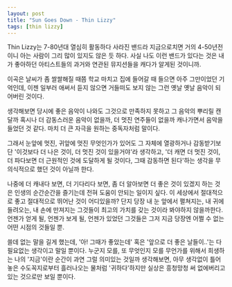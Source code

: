 ```yaml
---
layout: post
title: "Sun Goes Down - Thin Lizzy"
tags: [thin lizzy]
---
```


Thin Lizzy는 7-80년대 열심히 활동하다 사라진 밴드라 지금으로치면 거의 4-50년전이니 아는 사람이 그리 많이 있지도 않은 듯 하다. 사실 나도 이런 밴드가 있다는 것은 내가 좋아하던 아티스트들의 과거와 연관된 뮤지션들을 캐다가 알게된 것이니까. 

이곡은 날씨가 좀 쌀쌀해질 때쯤 학교 마치고 집에 들어갈 때 들으면 아주 그만이었던 기억인데, 이젠 일부러 애써서 듣지 않으면 거들떠도 보지 않는 그런 옛날 옛날 음악이 되어버린 것이다. 

생각해보면 당시에 좋은 음악이 나와도 그것으로 만족하지 못하고 그 음악의 뿌리릴 캔달까 혹시나 더 감동스러운 음악이 없을까, 더 멋진 연주들이 없을까 캐나가면서 음악을 들었던 것 같다. 마치 더 큰 자극을 원하는 중독자처럼 말이다. 

그래서 눈앞에 멋진, 귀앞에 멋진 무엇인가가 있어도 그 자체에 열광하거나 감동받기보단 '이것보다 더 나은 것이, 더 멋진 것이 있을거야'라 생각하고, '더 캐면 더 멋진 것이, 더 파다보면 더 근원적인 것에 도달하게 될 것이다, 그때 감동하면 된다'하는 생각을 무의식적으로 했던 것이 아닐까 한다. 

나중에 더 캐내다 보면, 더 기다리다 보면, 좀 더 알아보면 더 좋은 것이 있겠지 하는 것은 인생의 순간순간을 즐기는데 전혀 도움이 안되는 일이지 싶다. 이 세상에서 절대적으로 좋고 절대적으로 뛰어난 것이 어디있을까? 단지 당장 내 눈 앞에서 펼쳐지는, 내 귀에 들려오는, 내 손에 만져지는 그것들이 최고의 가치를 갖는 것이라 봐야하지 않을까한다. 언젠가 얻게 될, 언젠가 보게 될, 언젠가 있었던 그것들은 그저 지금 당장엔 어쩔 수 없는 어떤 시점의 것들일 뿐.

쓸데 없는 말을 길게 했는데, '아! 그때가 좋았는데' 혹은 '앞으로 더 좋은 날들이..'는 다 필요없는 생각이고 말일 뿐이다. 누군지 모를, 또 무엇인지 모를 무언가를 위해서 희생하는 나의 '지금'이란 순간이 과연 그럴 의미있는 것일까 생각해보면, 아무 생각없이 틀어놓은 수도꼭지로부터 흘러나오는 물처럼 '귀하다'하지만 실상은 흥청망청 써 없에버리고 있는 것으로만 보일 뿐이다. 

